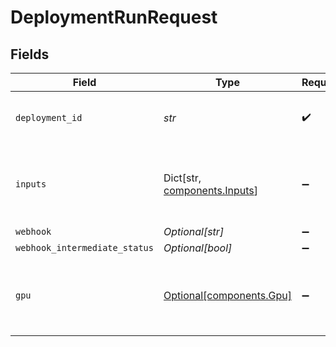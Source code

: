 # DeploymentRunRequest


## Fields

| Field                                                             | Type                                                              | Required                                                          | Description                                                       | Example                                                           |
| ----------------------------------------------------------------- | ----------------------------------------------------------------- | ----------------------------------------------------------------- | ----------------------------------------------------------------- | ----------------------------------------------------------------- |
| `deployment_id`                                                   | *str*                                                             | :heavy_check_mark:                                                | N/A                                                               | 15e79589-12c9-453c-a41a-348fdd7de957                              |
| `inputs`                                                          | Dict[str, [components.Inputs](../../models/components/inputs.md)] | :heavy_minus_sign:                                                | The inputs to the workflow                                        | {<br/>"prompt": "A beautiful landscape",<br/>"seed": 42<br/>}     |
| `webhook`                                                         | *Optional[str]*                                                   | :heavy_minus_sign:                                                | N/A                                                               |                                                                   |
| `webhook_intermediate_status`                                     | *Optional[bool]*                                                  | :heavy_minus_sign:                                                | N/A                                                               | true                                                              |
| `gpu`                                                             | [Optional[components.Gpu]](../../models/components/gpu.md)        | :heavy_minus_sign:                                                | The GPU to override the machine's default GPU                     |                                                                   |